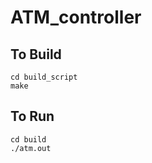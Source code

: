 # ATM_controller


## To Build
```
cd build_script
make
```  


## To Run
```
cd build
./atm.out
```

